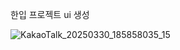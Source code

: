 한입 프로젝트 ui 생성

![KakaoTalk_20250330_185858035_15](https://github.com/user-attachments/assets/292b0034-7232-414d-a835-70839397d73c)
